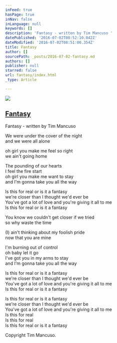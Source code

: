 ```yaml
---
inFeed: true
hasPage: true
inNav: false
inLanguage: null
keywords: []
description: 'Fantasy - written by Tim Mancuso '
datePublished: '2016-07-02T08:52:10.842Z'
dateModified: '2016-07-02T08:51:00.354Z'
title: Fantasy
author: []
sourcePath: _posts/2016-07-02-fantasy.md
authors: []
publisher: null
starred: false
url: fantasy/index.html
_type: Article

---
```

![](https://the-grid-user-content.s3-us-west-2.amazonaws.com/e8888b0d-941f-4758-aecc-0818c5924df8.jpg)

## [Fantasy][0]

Fantasy - written by Tim Mancuso 

We were under the cover of the night   
and we were all alone 

oh girl you make me feel so right   
we ain't going home 

The pounding of our hearts   
I feel the fire start   
oh girl you make me want to stay   
and I'm gonna take you all the way 

Is this for real or is it a fantasy   
we're closer than I thought we'd ever be   
You've got a lot of love and you're giving it all to me   
Is this for real or is it a fantasy 

You know we couldn't get closer if we tried   
so why waste the time 

(I) ain't thinking about my foolish pride   
now that you are mine 

I'm burning out of control   
oh baby let it go   
I've got you in my arms to stay   
and I'm gonna take you all the way 

Is this for real or is it a fantasy   
we're closer than I thought we'd ever be   
You've got a lot of love and you're giving it all to me   
Is this for real or is it a fantasy 

Is this for real or is it a fantasy   
we're closer than I thought we'd ever be   
You've got a lot of love and you're giving it all to me   
Is this for real   
Is this for real   
Is this for real or is it a fantasy 

Copyright Tim Mancuso. 

[0]: https://www.reverbnation.com/steadfast/song/4059114-fantasy